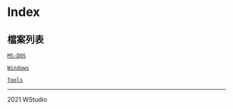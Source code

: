 # Index
## 檔案列表
   
[`MS-DOS`](/msdos)    
   
[`Windows`](/windows)   
   
[`Tools`](/tools)   
     
----------------------------------
2021 WStudio  
